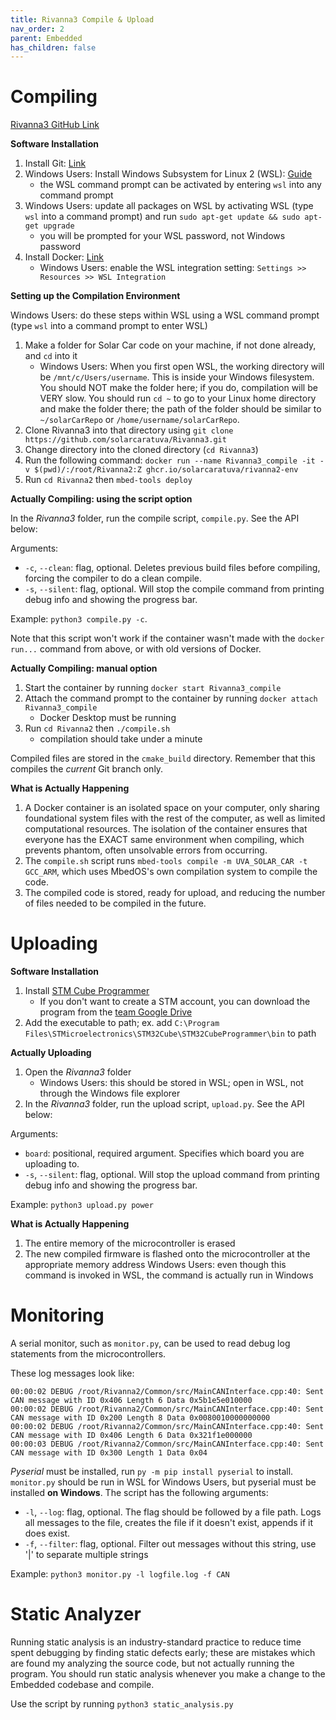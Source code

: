 ```yaml
---
title: Rivanna3 Compile & Upload
nav_order: 2
parent: Embedded
has_children: false
---
```


# Compiling

[Rivanna3 GitHub Link](https://github.com/solarcaratuva/Rivanna3)

**Software Installation**

1. Install Git: [Link](https://git-scm.com/download/win)
2. Windows Users: Install Windows Subsystem for Linux 2 (WSL): [Guide](https://learn.microsoft.com/en-us/windows/wsl/install)
    - the WSL command prompt can be activated by entering `wsl` into any command prompt
3. Windows Users: update all packages on WSL by activating WSL (type `wsl` into a command prompt) and run `sudo apt-get update && sudo apt-get upgrade`
    - you will be prompted for your WSL password, not Windows password
4. Install Docker: [Link](https://docs.docker.com/engine/install/)
    - Windows Users: enable the WSL integration setting: `Settings >> Resources >> WSL Integration`

**Setting up the Compilation Environment**

Windows Users: do these steps within WSL using a WSL command prompt (type `wsl` into a command prompt to enter WSL)
1. Make a folder for Solar Car code on your machine, if not done already, and `cd` into it
    - Windows Users: When you first open WSL, the working directory will be `/mnt/c/Users/username`. This is inside your Windows filesystem. You should NOT make the folder here; if you do, compilation will be VERY slow. You should run `cd ~` to go to your Linux home directory and make the folder there; the path of the folder should be similar to `~/solarCarRepo` or `/home/username/solarCarRepo`. 
2. Clone Rivanna3 into that directory using `git clone https://github.com/solarcaratuva/Rivanna3.git`
3. Change directory into the cloned directory (`cd Rivanna3`)
4. Run the following command: `docker run --name Rivanna3_compile -it -v $(pwd)/:/root/Rivanna2:Z ghcr.io/solarcaratuva/rivanna2-env`
5. Run `cd Rivanna2` then `mbed-tools deploy`

**Actually Compiling: using the script option**

In the *Rivanna3* folder, run the compile script, `compile.py`. See the API below:

Arguments: 
- `-c`, `--clean`: flag, optional. Deletes previous build files before compiling, forcing the compiler to do a clean compile.
- `-s`, `--silent`: flag, optional. Will stop the compile command from printing debug info and showing the progress bar.

Example: `python3 compile.py -c`.

Note that this script won't work if the container wasn't made with the `docker run...` command from above, or with old versions of Docker. 

**Actually Compiling: manual option**

1. Start the container by running `docker start Rivanna3_compile`
1. Attach the command prompt to the container by running `docker attach Rivanna3_compile`
    - Docker Desktop must be running
2. Run `cd Rivanna2` then `./compile.sh`
    - compilation should take under a minute

Compiled files are stored in the `cmake_build` directory. Remember that this compiles the *current* Git branch only. 

**What is Actually Happening**

1. A Docker container is an isolated space on your computer, only sharing foundational system files with the rest of the computer, as well as limited computational resources. The isolation of the container ensures that everyone has the EXACT same environment when compiling, which prevents phantom, often unsolvable errors from occurring.
2. The `compile.sh` script runs `mbed-tools compile -m UVA_SOLAR_CAR -t GCC_ARM`, which uses MbedOS's own compilation system to compile the code.
3. The compiled code is stored, ready for upload, and reducing the number of files needed to be compiled in the future.

# Uploading

**Software Installation**

1. Install [STM Cube Programmer](https://www.st.com/en/development-tools/stm32cubeprog.html)
    - If you don't want to create a STM account, you can download the program from the [team Google Drive](https://drive.google.com/drive/folders/1pRb6ZuMSBsHBbBfg1jJZOFcEL9YN4Twi?usp=sharing)
2. Add the executable to path; ex. add `C:\Program Files\STMicroelectronics\STM32Cube\STM32CubeProgrammer\bin` to path

**Actually Uploading**

1. Open the *Rivanna3* folder
    - Windows Users: this should be stored in WSL; open in WSL, not through the Windows file explorer
2. In the *Rivanna3* folder, run the upload script, `upload.py`. See the API below:

Arguments:
- `board`: positional, required argument. Specifies which board you are uploading to.
- `-s`, `--silent`: flag, optional. Will stop the upload command from printing debug info and showing the progress bar.

Example: `python3 upload.py power`

**What is Actually Happening**

1. The entire memory of the microcontroller is erased
2. The new compiled firmware is flashed onto the microcontroller at the appropriate memory address
Windows Users: even though this command is invoked in WSL, the command is actually run in Windows

# Monitoring

A serial monitor, such as `monitor.py`, can be used to read debug log statements from the microcontrollers. 

These log messages look like:
```log
00:00:02 DEBUG /root/Rivanna2/Common/src/MainCANInterface.cpp:40: Sent CAN message with ID 0x406 Length 6 Data 0x5b1e5e010000
00:00:02 DEBUG /root/Rivanna2/Common/src/MainCANInterface.cpp:40: Sent CAN message with ID 0x200 Length 8 Data 0x0080010000000000
00:00:02 DEBUG /root/Rivanna2/Common/src/MainCANInterface.cpp:40: Sent CAN message with ID 0x406 Length 6 Data 0x321f1e000000
00:00:03 DEBUG /root/Rivanna2/Common/src/MainCANInterface.cpp:40: Sent CAN message with ID 0x300 Length 1 Data 0x04
```

*Pyserial* must be installed, run `py -m pip install pyserial` to install. `monitor.py` should be run in WSL for Windows Users, but pyserial must be installed **on Windows**. 
The script has the following arguments:
- `-l`, `--log`: flag, optional. The flag should be followed by a file path. Logs all messages to the file, creates the file if it doesn't exist, appends if it does exist.
- `-f`, `--filter`: flag, optional. Filter out messages without this string, use '\|' to separate multiple strings

Example: `python3 monitor.py -l logfile.log -f CAN`

# Static Analyzer

Running static analysis is an industry-standard practice to reduce time spent debugging by finding static defects early; these are mistakes which are found my analyzing the source code, but not actually running the program. You should run static analysis whenever you make a change to the Embedded codebase and compile.

Use the script by running `python3 static_analysis.py`
